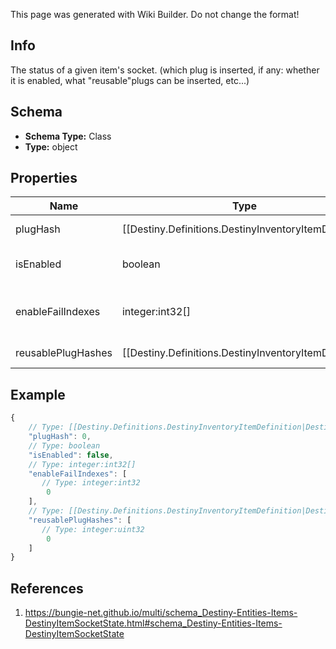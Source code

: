 <span class="wiki-builder">This page was generated with Wiki Builder. Do not change the format!</span>

## Info
The status of a given item's socket.  (which plug is inserted, if any: whether it is enabled, what &quot;reusable&quot;plugs can be inserted, etc...)

## Schema
* **Schema Type:** Class
* **Type:** object

## Properties
Name | Type | Description
---- | ---- | -----------
plugHash | [[Destiny.Definitions.DestinyInventoryItemDefinition|Destiny-Definitions-DestinyInventoryItemDefinition]]:integer:uint32:nullable | The currently active plug, if any. Note that, because all plugs are statically defined, its effect on stats and perks can bestatically determined using the plug item's definition.  The stats and perks can be taken at facevalue on the plug item as the stats and perks it will provide to the user/item.
isEnabled | boolean | Even if a plug is inserted, it doesn't mean it's enabled. This flag indicates whether the plug is active and providing its benefits.
enableFailIndexes | integer:int32[] | If a plug is inserted but not enabled, this will be populated with indexes into the plug item definition's plug.enabledRulesproperty, so that you can show the reasons why it is not enabled.
reusablePlugHashes | [[Destiny.Definitions.DestinyInventoryItemDefinition|Destiny-Definitions-DestinyInventoryItemDefinition]]:integer:uint32[] | If the item supports reusable plugs, this is the list of plug item hashes that are currentlyallowed to be used for this socket.  (sometimes restrictions may cause reusable plugs defined on the item definition to not be valid, so you should trust the instanced reusablePlugHashes listrather than the definition's list) A Reusable Plug is a plug that you can *always* insert into this socket, regardless of whether or notyou have the plug in your inventory.  In practice, a socket will *either* have reusable plugs *or*it will allow for plugs in your inventory to be inserted.  See DestinyInventoryItemDefinition.socketfor more info.

## Example
```javascript
{
    // Type: [[Destiny.Definitions.DestinyInventoryItemDefinition|Destiny-Definitions-DestinyInventoryItemDefinition]]:integer:uint32:nullable
    "plugHash": 0,
    // Type: boolean
    "isEnabled": false,
    // Type: integer:int32[]
    "enableFailIndexes": [
       // Type: integer:int32
        0
    ],
    // Type: [[Destiny.Definitions.DestinyInventoryItemDefinition|Destiny-Definitions-DestinyInventoryItemDefinition]]:integer:uint32[]
    "reusablePlugHashes": [
       // Type: integer:uint32
        0
    ]
}

```

## References
1. https://bungie-net.github.io/multi/schema_Destiny-Entities-Items-DestinyItemSocketState.html#schema_Destiny-Entities-Items-DestinyItemSocketState

